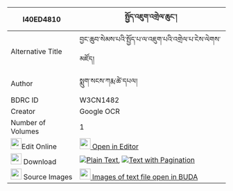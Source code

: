 |I40ED4810|སྤྱོད་འཇུག་འགྲེལ་ཆུང་། 
| --- | --- 
|Alternative Title |བྱང་ཆུབ་སེམས་པའི་སྤྱོད་པ་ལ་འཇུག་པའི་འགྲེལ་པ་ངེས་ལེགས་མཛོད།
|Author| སྨུག་སངས་ཀརྨ་ཚེ་དཔལ།
|BDRC ID | W3CN1482
|Creator | Google OCR
|Number of Volumes| 1
|<img width="25" src="https://img.icons8.com/color/25/000000/edit-property.png">Edit Online| [<img width="25" src="https://avatars.githubusercontent.com/u/45091458?s=200&v=4"> Open in Editor](http://editor.openpecha.org/I40ED4810)
|<img width="25" src="https://img.icons8.com/fluent/48/000000/download-2.png"/>  Download | [![](https://img.icons8.com/color/20/000000/txt.png)Plain Text](https://github.com/Openpecha/I40ED4810/releases/download/v1/chonjuk_drel_chung_plain_I40ED4810.zip), [![](https://img.icons8.com/color/20/000000/txt.png)Text with Pagination](https://github.com/Openpecha/I40ED4810/releases/download/v1/chonjuk_drel_chung_pages_I40ED4810.zip)
|<img width="25" src="https://img.icons8.com/plasticine/100/000000/pictures-folder.png"/>  Source Images | [<img width="25" src="https://library.bdrc.io/icons/BUDA-small.svg"> Images of text file open in BUDA](https://library.bdrc.io/show/bdr:W3CN1482)